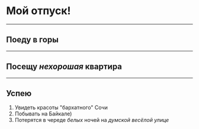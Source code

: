 # Мой отпуск!
---
## Поеду в **горы**

---
## Посещу **_нехорошая_ квартира**

---
## Успею
1. Увидеть красоты "бархатного" Сочи
2. Побывать на Байкале)
3. Потерятся в череде _*белых*_ ночей на *думской весёлой улице*







